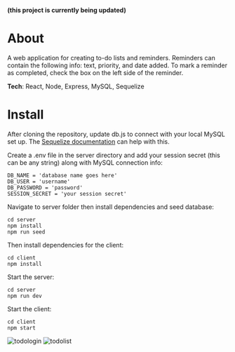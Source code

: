 **(this project is currently being updated)**

# About

A web application for creating to-do lists and reminders. Reminders can contain the following info: text, priority, and date added. To mark a reminder as completed, check the box on the left side of the reminder.

**Tech**: React, Node, Express, MySQL, Sequelize

# Install

After cloning the repository, update db.js to connect with your local MySQL set up. The [Sequelize documentation](https://sequelize.org/master/manual/getting-started.html) can help with this.

Create a .env file in the server directory and add your session secret (this can be any string) along with MySQL connection info:

```
DB_NAME = 'database name goes here'
DB_USER = 'username'
DB_PASSWORD = 'password'
SESSION_SECRET = 'your session secret'
```

Navigate to server folder then install dependencies and seed database:

```
cd server
npm install
npm run seed
```

Then install dependencies for the client:

```
cd client
npm install
```

Start the server:

```
cd server
npm run dev
```

Start the client:

```
cd client
npm start
```

![todologin](https://user-images.githubusercontent.com/67487694/147904599-0ff8f2c3-ae1e-42b5-ad91-f09f8bbc98af.PNG)
![todolist](https://user-images.githubusercontent.com/67487694/147904600-7c41d003-a494-4ecd-bf67-1369557f193f.PNG)


